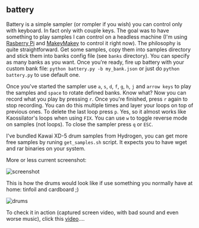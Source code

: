 ## battery

Battery is a simple sampler (or rompler if you wish) you can control only with keyboard. In fact only with couple keys. The goal was to have something to play samples I can control on a headless machine (I'm using [Rasberry Pi](http://www.raspberrypi.org/) and [MakeyMakey](http://www.makeymakey.com/) to control it right now). The philosophy is quite straightforward. Get some samples, copy them into samples directory and stick them into banks config file (see `banks` directory). You can specify as many banks as you want. Once you're ready, fire up battery with your custom bank file: `python battery.py -b my_bank.json` or just do `python battery.py` to use default one.

Once you've started the sampler use `a`, `s`, `d`, `f`, `g`, `h`, `j` and `arrow keys` to play the samples and `space` to rotate defined banks. Know what? Now you can record what you play by pressing `r`. Once you're finished, press `r` again to stop recording. You can do this multiple times and layer your loops on top of previous ones. To delete the last loop press `p`. Yes, so it almost works like Kaossilator's loops when using `FIX`. You can use `w` to toggle reverse mode on samples (not loops). To close the sampler press `q` or `ESC`.

I've bundled Kawai XD-5 drum samples from Hydrogen, you can get more free samples by runing `get_samples.sh` script. It expects you to have wget and rar binaries on your system.

More or less current screenshot:

 ![screenshot](http://junk.starenka.net/battery03.jpg)

This is how the drums would look like if use something you normally have at home: tinfoil and cardboard ;)

 ![drums](http://farm9.staticflickr.com/8470/8123065467_61eb2f3be3.jpg)

To check it in action (captured screen video, with bad sound and even worse music), click this [video](http://www.youtube.com/watch?v=Bm0dp61zsxE)....
